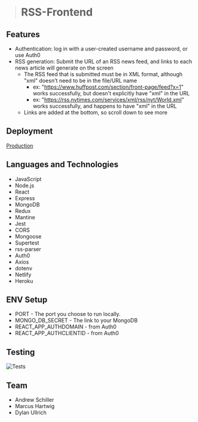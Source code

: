 > # RSS-Frontend

## Features

- Authentication: log in with a user-created username and password, or use Auth0
- RSS generation: Submit the URL of an RSS news feed, and links to each news article will generate on the screen
   - The RSS feed that is submitted must be in XML format, although "xml" doesn't need to be in the file/URL name
      - ex: "https://www.huffpost.com/section/front-page/feed?x=1" works successfully, but doesn't explicitly have "xml" in the URL
      - ex: "https://rss.nytimes.com/services/xml/rss/nyt/World.xml" works successfully, and happens to have "xml" in the URL
   - Links are added at the bottom, so scroll down to see more

## Deployment

[Production](https://leafy-lebkuchen-56aff4.netlify.app/)

## Languages and Technologies

- JavaScript
- Node.js
- React
- Express
- MongoDB
- Redux
- Mantine
- Jest
- CORS
- Mongoose
- Supertest
- rss-parser
- Auth0
- Axios
- dotenv
- Netlify
- Heroku

## ENV Setup

- PORT - The port you choose to run locally.
- MONGO_DB_SECRET - The link to your MongoDB
- REACT_APP_AUTHDOMAIN - from Auth0
- REACT_APP_AUTHCLIENTID - from Auth0

## Testing

![Tests](./src/img/tests.png)

## Team

- Andrew Schiller
- Marcus Hartwig
- Dylan Ullrich
